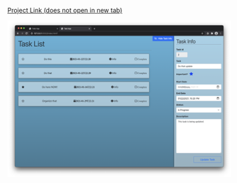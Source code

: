 [Project Link (does not open in new tab)](https://106-task-app.netlify.app/)

![](images/task_app.png)